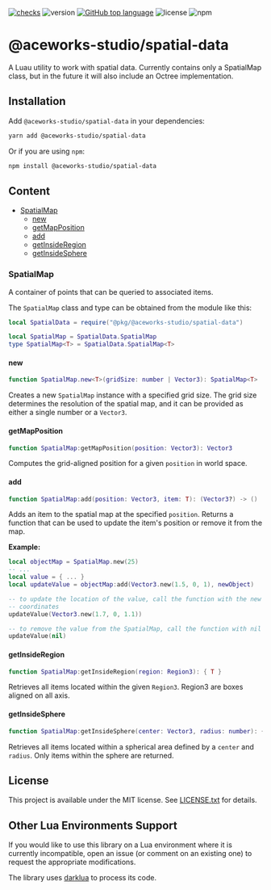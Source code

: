 [![checks](https://github.com/Aceworks-Studio/roblox-utils/actions/workflows/test.yml/badge.svg)](https://github.com/Aceworks-Studio/roblox-utils/actions/workflows/test.yml)
![version](https://img.shields.io/github/package-json/v/Aceworks-Studio/roblox-utils)
[![GitHub top language](https://img.shields.io/github/languages/top/Aceworks-Studio/roblox-utils)](https://github.com/luau-lang/luau)
![license](https://img.shields.io/npm/l/@aceworks-studio/spatial-data)
![npm](https://img.shields.io/npm/dt/@aceworks-studio/spatial-data)

# @aceworks-studio/spatial-data

A Luau utility to work with spatial data. Currently contains only a SpatialMap class, but in the future it will also include an Octree implementation.

## Installation

Add `@aceworks-studio/spatial-data` in your dependencies:

```bash
yarn add @aceworks-studio/spatial-data
```

Or if you are using `npm`:

```bash
npm install @aceworks-studio/spatial-data
```

## Content

- [SpatialMap](#spatialmap)
  - [new](#new)
  - [getMapPosition](#getmapposition)
  - [add](#add)
  - [getInsideRegion](#getinsideregion)
  - [getInsideSphere](#getinsidesphere)

### SpatialMap

A container of points that can be queried to associated items.

The `SpatialMap` class and type can be obtained from the module like this:

```lua
local SpatialData = require("@pkg/@aceworks-studio/spatial-data")

local SpatialMap = SpatialData.SpatialMap
type SpatialMap<T> = SpatialData.SpatialMap<T>
```

#### new

```lua
function SpatialMap.new<T>(gridSize: number | Vector3): SpatialMap<T>
```

Creates a new `SpatialMap` instance with a specified grid size. The grid size determines the resolution of the spatial map, and it can be provided as either a single number or a `Vector3`.

#### getMapPosition

```lua
function SpatialMap:getMapPosition(position: Vector3): Vector3
```

Computes the grid-aligned position for a given `position` in world space.

#### add

```lua
function SpatialMap:add(position: Vector3, item: T): (Vector3?) -> ()
```

Adds an item to the spatial map at the specified `position`. Returns a function that can be used to update the item's position or remove it from the map.

**Example:**

```lua
local objectMap = SpatialMap.new(25)
-- ...
local value = { ... }
local updateValue = objectMap:add(Vector3.new(1.5, 0, 1), newObject)

-- to update the location of the value, call the function with the new
-- coordinates
updateValue(Vector3.new(1.7, 0, 1.1))

-- to remove the value from the SpatialMap, call the function with nil
updateValue(nil)
```

#### getInsideRegion

```lua
function SpatialMap:getInsideRegion(region: Region3): { T }
```

Retrieves all items located within the given `Region3`. Region3 are boxes aligned on all axis.

#### getInsideSphere

```lua
function SpatialMap:getInsideSphere(center: Vector3, radius: number): { T }
```

Retrieves all items located within a spherical area defined by a `center` and `radius`. Only items within the sphere are returned.

## License

This project is available under the MIT license. See [LICENSE.txt](../../LICENSE.txt) for details.

## Other Lua Environments Support

If you would like to use this library on a Lua environment where it is currently incompatible, open an issue (or comment on an existing one) to request the appropriate modifications.

The library uses [darklua](https://github.com/seaofvoices/darklua) to process its code.
